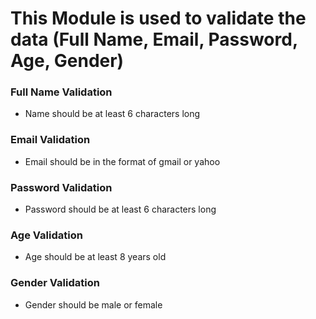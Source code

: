 # This Module is used to validate the data (Full Name, Email, Password, Age, Gender)

### Full Name Validation
- Name should be at least 6 characters long

### Email Validation
- Email should be in the format of gmail or yahoo

### Password Validation
- Password should be at least 6 characters long

### Age Validation
- Age should be at least 8 years old

### Gender Validation
- Gender should be male or female